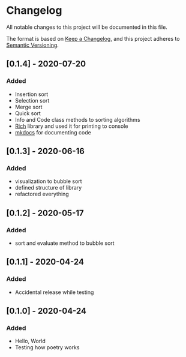 # Changelog
All notable changes to this project will be documented in this file.

The format is based on [Keep a Changelog](https://keepachangelog.com/en/1.0.0/),
and this project adheres to [Semantic Versioning](https://semver.org/spec/v2.0.0.html).


## [0.1.4] - 2020-07-20
### Added 
- Insertion sort
- Selection sort
- Merge sort
- Quick sort
- Info and Code class methods to sorting algorithms
- [Rich](https://pypi.org/project/rich/) library and used it for printing to console
- [mkdocs](https://www.mkdocs.org/) for documenting code

## [0.1.3] - 2020-06-16
### Added
- visualization to bubble sort
- defined structure of library
- refactored everything

## [0.1.2] - 2020-05-17
### Added
- sort and evaluate method to bubble sort


## [0.1.1] - 2020-04-24
### Added
- Accidental release while testing


## [0.1.0] - 2020-04-24
### Added
- Hello, World
- Testing how poetry works



